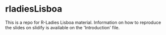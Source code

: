 # rladiesLisboa

This is a repo for R-Ladies Lisboa material. Information on how to reproduce the slides on slidify is available on the 'Introduction' file.
